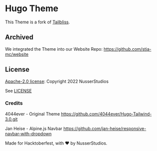 # Hugo Theme
This Theme is a fork of [Tailbliss](https://github.com/nusserstudios/tailbliss).

## Archived
We integrated the Theme into our Website Repo: https://github.com/stja-mc/website


## License
[Apache-2.0 license](http://www.apache.org/licenses/): Copyright 2022 NusserStudios

See [LICENSE](LICENSE)

### Credits
4044ever - Original Theme
https://github.com/4044ever/Hugo-Tailwind-3.0.git

Jan Heise - Alpine.js Navbar
https://github.com/jan-heise/responsive-navbar-with-dropdown

Made for Hacktoberfest, with ❤️ by NusserStudios.
